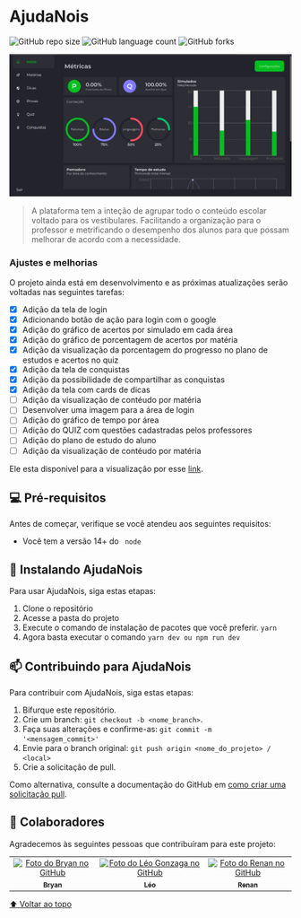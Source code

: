 # AjudaNois

<!---Esses são exemplos. Veja https://shields.io para outras pessoas ou para personalizar este conjunto de escudos. Você pode querer incluir dependências, status do projeto e informações de licença aqui--->

![GitHub repo size](https://img.shields.io/github/repo-size/LeoGonzaga/ajuda-nois-frontend?style=for-the-badge)
![GitHub language count](https://img.shields.io/github/languages/count/LeoGonzaga/ajuda-nois-frontend?style=for-the-badge)
![GitHub forks](https://img.shields.io/github/forks/LeoGonzaga/ajuda-nois-frontend?style=for-the-badge)

<img src="screenshot.png" alt="exemplo imagem">

> A plataforma tem a inteção de agrupar todo o conteúdo escolar voltado para os vestibulares. Facilitando a organização para o professor e metrificando o desempenho dos alunos para que possam melhorar de acordo com a necessidade.

### Ajustes e melhorias

O projeto ainda está em desenvolvimento e as próximas atualizações serão voltadas nas seguintes tarefas:

- [x] Adição da tela de login
- [x] Adicionando botão de ação para login com o google
- [x] Adição do gráfico de acertos por simulado em cada área
- [x] Adição do gráfico de porcentagem de acertos por matéria
- [x] Adição da visualização da porcentagem do progresso no plano de estudos e acertos no quiz
- [x] Adição da tela de conquistas
- [x] Adição da possibilidade de compartilhar as conquistas
- [x] Adição da tela com cards de dicas
- [ ] Adição da visualização de contéudo por matéria
- [ ] Desenvolver uma imagem para a área de login
- [ ] Adição do gráfico de tempo por área
- [ ] Adição do QUIZ com questões cadastradas pelos professores
- [ ] Adição do plano de estudo do aluno
- [ ] Adição da visualização de contéudo por matéria

Ele esta disponivel para a visualização por esse [link]('https://ajudanois.vercel.app/).

## 💻 Pré-requisitos

Antes de começar, verifique se você atendeu aos seguintes requisitos:

<!---Estes são apenas requisitos de exemplo. Adicionar, duplicar ou remover conforme necessário--->

- Você tem a versão 14+ do ` node`

## 🚀 Instalando AjudaNois

Para usar AjudaNois, siga estas etapas:

1. Clone o repositório
2. Acesse a pasta do projeto
3. Execute o comando de instalação de pacotes que você preferir. `yarn`
4. Agora basta executar o comando `yarn dev ou npm run dev`

## 📫 Contribuindo para AjudaNois

<!---Se o seu README for longo ou se você tiver algum processo ou etapas específicas que deseja que os contribuidores sigam, considere a criação de um arquivo CONTRIBUTING.md separado--->

Para contribuir com AjudaNois, siga estas etapas:

1. Bifurque este repositório.
2. Crie um branch: `git checkout -b <nome_branch>`.
3. Faça suas alterações e confirme-as: `git commit -m '<mensagem_commit>'`
4. Envie para o branch original: `git push origin <nome_do_projeto> / <local>`
5. Crie a solicitação de pull.

Como alternativa, consulte a documentação do GitHub em [como criar uma solicitação pull](https://help.github.com/en/github/collaborating-with-issues-and-pull-requests/creating-a-pull-request).

## 🤝 Colaboradores

Agradecemos às seguintes pessoas que contribuíram para este projeto:

<table>
  <tr>
    <td align="center">
      <a href="#">
        <img src="https://avatars.githubusercontent.com/u/33606389?v=4" width="100px;" alt="Foto do Bryan no GitHub"/><br>
        <sub>
          <b>Bryan</b>
        </sub>
      </a>
    </td>
     <td align="center">
      <a href="#">
        <img src="https://avatars.githubusercontent.com/u/15916913?s=96&v=4" width="100px;" alt="Foto do Léo Gonzaga no GitHub"/><br>
        <sub>
          <b>Léo</b>
        </sub>
      </a>
    </td>
    <td align="center">
      <a href="#">
        <img src="https://avatars.githubusercontent.com/u/38925361?v=4" width="100px;" alt="Foto do Renan no GitHub"/><br>
        <sub>
          <b>Renan</b>
        </sub>
      </a>
    </td>
  </tr>
</table>

<!--
## 😄 Seja um dos contribuidores<br>

Quer fazer parte desse projeto? Clique [AQUI](CONTRIBUTING.md) e leia como contribuir.

## 📝 Licença

Esse projeto está sob licença. Veja o arquivo [LICENÇA](LICENSE.md) para mais detalhes.
-->

[⬆ Voltar ao topo](#nome-do-projeto)<br>
